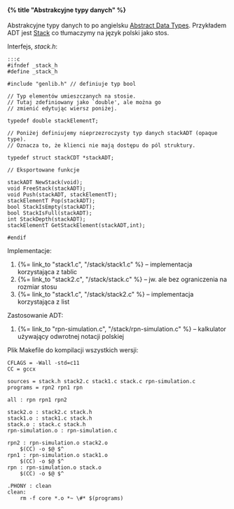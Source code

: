 #### {% title "Abstrakcyjne typy danych" %}

Abstrakcyjne typy danych to po angielsku
[Abstract Data Types](https://en.wikipedia.org/wiki/Abstract_data_type).
Przykładem ADT jest [Stack](https://en.wikipedia.org/wiki/Stack_%28abstract_data_type%29)
co tłumaczymy na język polski jako stos.

Interfejs, *stack.h*:

    :::c
    #ifndef _stack_h
    #define _stack_h

    #include "genlib.h" // definiuje typ bool

    // Typ elementów umieszczanych na stosie.
    // Tutaj zdefiniowany jako `double', ale można go
    // zmienić edytując wiersz poniżej.

    typedef double stackElementT;

    // Poniżej definiujemy nieprzezroczysty typ danych stackADT (opaque type).
    // Oznacza to, że klienci nie mają dostępu do pól struktury.

    typedef struct stackCDT *stackADT;

    // Eksportowane funkcje

    stackADT NewStack(void);
    void FreeStack(stackADT);
    void Push(stackADT, stackElementT);
    stackElementT Pop(stackADT);
    bool StackIsEmpty(stackADT);
    bool StackIsFull(stackADT);
    int StackDepth(stackADT);
    stackElementT GetStackElement(stackADT,int);

    #endif

Implementacje:

1. {%= link_to "stack1.c", "/stack/stack1.c" %} – implementacja korzystająca z tablic
1. {%= link_to "stack2.c", "/stack/stack.c" %} – jw. ale bez ograniczenia na rozmiar stosu
1. {%= link_to "stack1.c", "/stack/stack2.c" %} – implementacja korzystająca z list

Zastosowanie ADT:

1. {%= link_to "rpn-simulation.c", "/stack/rpn-simulation.c" %} – kalkulator
  używający odwrotnej notacji polskiej

Plik Makefile do kompilacji wszystkich wersji:

    CFLAGS = -Wall -std=c11
    CC = gccx

    sources = stack.h stack2.c stack1.c stack.c rpn-simulation.c
    programs = rpn2 rpn1 rpn

    all : rpn rpn1 rpn2

    stack2.o : stack2.c stack.h
    stack1.o : stack1.c stack.h
    stack.o : stack.c stack.h
    rpn-simulation.o : rpn-simulation.c

    rpn2 : rpn-simulation.o stack2.o
    	$(CC) -o $@ $^
    rpn1 : rpn-simulation.o stack1.o
    	$(CC) -o $@ $^
    rpn : rpn-simulation.o stack.o
    	$(CC) -o $@ $^

    .PHONY : clean
    clean:
    	rm -f core *.o *~ \#* $(programs)
